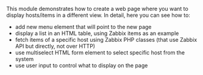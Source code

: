 This module demonstrates how to create a web page where you want to display hosts/items in a different view. In detail, here you can see how to:

  - add new menu element that will point to the new page
  - display a list in an HTML table, using Zabbix items as an example
  - fetch items of a specific host using Zabbix PHP classes (that use Zabbix API but directly, not over HTTP)
  - use multiselect HTML form element to select specific host from the system
  - use user input to control what to display on the page
